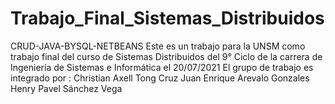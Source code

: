 # Trabajo_Final_Sistemas_Distribuidos
CRUD-JAVA-BYSQL-NETBEANS
Este es un trabajo para la UNSM como trabajo final del curso de Sistemas Distribuidos del 9° Ciclo de la carrera de Ingeniería de Sistemas e Informática el 20/07/2021
El grupo de trabajo es integrado por : 
Christian Axell Tong Cruz
Juan Enrique Arevalo Gonzales
Henry Pavel Sánchez Vega
